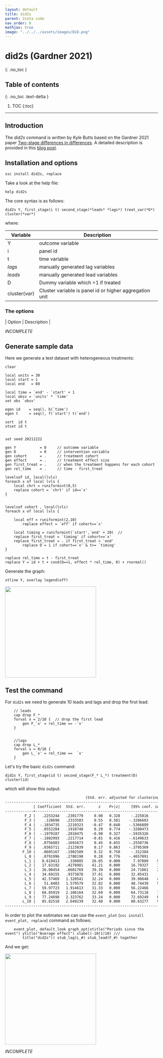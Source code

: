 ```yaml
---
layout: default
title: did2s
parent: Stata code
nav_order: 8
mathjax: true
image: "../../../assets/images/DiD.png"
---
```


# did2s (Gardner 2021)
{: .no_toc }

## Table of contents
{: .no_toc .text-delta }

1. TOC
{:toc}

---

## Introduction

The *did2s* command is written by Kyle Butts based on the Gardner 2021 paper [Two-stage differences in differences](https://jrgcmu.github.io/2sdd_current.pdf). A detailed description is provided in this [blog post](https://kylebutts.com/blog/posts/2021-05-24-two-stage-difference-in-differences/).

## Installation and options

```applescript
ssc install did2s, replace
```

Take a look at the help file:

```applescript
help did2s
```

The core syntax is as follows:

```applescript
did2s Y, first_stage(i t) second_stage(*leads* *lags*) treat_var(*D*) cluster(*var*)
```

where: 

| Variable | Description |
| ----- | ----- |
| Y | outcome variable |
| i | panel id |
| t | time variable  |
| *lags* | manually generated lag variables  |
| *leads* | manually generated lead variables  |
| D | Dummy variable which =1 if treated |
| cluster(*var*)  |  Cluster variable is panel id or higher aggregation unit  |


### The options

| Option | Description |


*INCOMPLETE*


## Generate sample data


Here we generate a test dataset with heterogeneous treatments:

```applescript
clear

local units = 30
local start = 1
local end 	= 60

local time = `end' - `start' + 1
local obsv = `units' * `time'
set obs `obsv'

egen id	   = seq(), b(`time')  
egen t 	   = seq(), f(`start') t(`end') 	

sort  id t
xtset id t


set seed 20211222

gen Y 	   		= 0		// outcome variable	
gen D 	   		= 0		// intervention variable
gen cohort      = .  	// treatment cohort
gen effect      = .		// treatment effect size
gen first_treat = .		// when the treatment happens for each cohort
gen rel_time	= .     // time - first_treat

levelsof id, local(lvls)
foreach x of local lvls {
	local chrt = runiformint(0,5)	
	replace cohort = `chrt' if id==`x'
}


levelsof cohort , local(lvls)  
foreach x of local lvls {
	
	local eff = runiformint(2,10)
		replace effect = `eff' if cohort==`x'
			
	local timing = runiformint(`start',`end' + 20)	// 
	replace first_treat = `timing' if cohort==`x'
	replace first_treat = . if first_treat > `end'
		replace D = 1 if cohort==`x' & t>= `timing' 
}

replace rel_time = t - first_treat
replace Y = id + t + cond(D==1, effect * rel_time, 0) + rnormal()
```

Generate the graph:


```applescript
xtline Y, overlay legend(off)
```

<img src="../../../assets/images/test_data.png" height="300">

## Test the command


For `did2s` we need to generate 10 leads and lags and drop the first lead:

```applescript
	// leads
	cap drop F_*
	forval x = 2/10 {  // drop the first lead
		gen F_`x' = rel_time == -`x'
	}

	
	//lags
	cap drop L_*
	forval x = 0/10 {
		gen L_`x' = rel_time ==  `x'
	}

```




Let's try the basic `did2s` command:

```applescript
did2s Y, first_stage(id t) second_stage(F_* L_*) treatment(D) cluster(id)
```


which will show this output:

```xml
                                     (Std. err. adjusted for clustering on id)
------------------------------------------------------------------------------
             | Coefficient  Std. err.      z    P>|z|     [95% conf. interval]
-------------+----------------------------------------------------------------
         F_2 |   .2253244   .2301779     0.98   0.328     -.225816    .6764647
         F_3 |    .128698   .2333503     0.55   0.581    -.3286603    .5860563
         F_4 |  -.1034735   .2210323    -0.47   0.640    -.5366889    .3297418
         F_5 |   .0552204   .1918748     0.29   0.774    -.3208473     .431288
         F_6 |  -.1979187   .2018475    -0.98   0.327    -.5935326    .1976951
         F_7 |  -.1802993   .2217714    -0.81   0.416    -.6149633    .2543646
         F_8 |   .0756883   .1691673     0.45   0.655    -.2558736    .4072502
         F_9 |   .0365711   .2123039     0.17   0.863    -.3795369     .452679
        F_10 |   .0605167   .1902589     0.32   0.750     -.312384    .4334174
         L_0 |   .0791996   .2780198     0.28   0.776    -.4657091    .6241084
         L_1 |   8.619413    .330885    26.05   0.000      7.97089    9.267936
         L_2 |   17.63192   .4278901    41.21   0.000     16.79327    18.47057
         L_3 |   26.00454   .6601769    39.39   0.000     24.71061    27.29846
         L_4 |   34.69155   .9373878    37.01   0.000     32.85431     36.5288
         L_5 |   42.57469   1.320541    32.24   0.000     39.98648    45.16291
         L_6 |    51.8403   1.579579    32.82   0.000     48.74439    54.93622
         L_7 |   59.97723   1.914613    31.33   0.000     56.22466     63.7298
         L_8 |   68.85919   2.106164    32.69   0.000     64.73118    72.98719
         L_9 |   77.24698   2.323762    33.24   0.000     72.69249    81.80147
        L_10 |   85.82518   2.649239    32.40   0.000     80.63277    91.01759
------------------------------------------------------------------------------
```


In order to plot the estimates we can use the `event_plot` (`ssc install event_plot, replace`) command as follows: 


```applescript
	event_plot, default_look graph_opt(xtitle("Periods since the event") ytitle("Average effect") xlabel(-10(1)10) ///
		title("did2s")) stub_lag(L_#) stub_lead(F_#) together
```

And we get:

<img src="../../../assets/images/did2s_1.png" height="300">



*INCOMPLETE*

